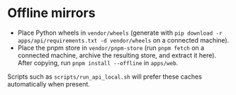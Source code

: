 # Offline mirrors

- Place Python wheels in `vendor/wheels` (generate with `pip download -r apps/api/requirements.txt -d vendor/wheels` on a connected machine).
- Place the pnpm store in `vendor/pnpm-store` (run `pnpm fetch` on a connected machine, archive the resulting store, and extract it here). After copying, run `pnpm install --offline` in `apps/web`.

Scripts such as `scripts/run_api_local.sh` will prefer these caches automatically when present.
